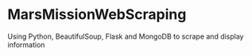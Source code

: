 # MarsMissionWebScraping
Using Python, BeautifulSoup, Flask and MongoDB to scrape and display information
